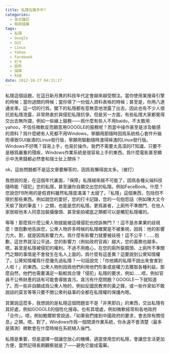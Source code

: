 ```yaml
---
title: 私隱在誰手中?
categories:
  - 各式雜記
  - 時政隨筆
tags:
  - 私隱
  - Google
  - GUI
  - Linux
  - Yahoo
  - Facebook
  - 打卡
  - 廁所
  - 保障
  - 科技
date: 2012-10-27 04:31:17
---
```



私隱這個話題，在這日新月異的科技年代定會越來越受關注。當你使用某搜尋引擎的時候；當你過關的時候；當你填了一份個人資料表格的時候；甚至是，你用八達通坐車。這一切的行爲，閣下的私隱都有意無意地泄露了出去，因此也有不少人很抗拒私隱泄露，非常熱衷於與侵犯私隱抗爭。但是另一方面，有些私隱大家都覺得交出去無所謂，例如一些線上服務——爲什麼有些人不用baidu，不太敢用yahoo，不信任微軟反而願意用GOOGLE的服務呢？而當中操作甚至是涉及敏感的資料？爲什麼總有人死都不用Windows，寧願用那隨時因爲系統核心套件升級而導致GUI崩潰的Linux發行版，寧願用驅動隨時渣得掉渣的Linux發行版。Windows不好嗎？容易上手，也易於操作。我們不需要太高深的IT知識，只要不是極爲嚴重的殘疾，Windows作業系統是很容易上手的東西。爲什麼電影甚至顯示中洗黑錢都必然會和瑞士扯上關係？


ok，這些問題都不是這文章要解答的，因爲我懶得說太多。（被打）

我想說的是，在這個年代裏面，「保障」私隱越來越不可能了，因爲各種尖端科技隨時能「侵犯」您的私隱，甚至讓你自願交出您的私隱。例如FaceBook。什麼？您說您FB所用的是假資料雖然私隱度滿滿？太甜了。「私隱」這個東西，包括但不限於那些東西。例如說您的愛好，您的打卡記錄，您的一句抱怨話（例如陳大文今天偷了我的筆盒！）之類，也能是您的私隱。更爲甚者，上廁所不準關門、在他人家居經他本人同意加裝攝像頭、甚至偷拍裙底之類都可以是觸犯私隱權的。

等等！那麼爲什麼公衆人物就能被這樣侵犯也控訴無門？！這不是赤果果的歧視麼！很抱歉地告訴您，公衆人物許多時候的私隱確實是不被重視，因爲：他的影響力大。對，就是因爲影響力大。爲什麼有影響力就要被歧視！這不公平！……抱歉，這世界就沒公平過，您的影響力（例如政府官員）越大，您的義務也越多。嗯，甚至是私隱被侵犯的權利。不過不用擔心，在您的廁所裝鏡頭、上廁所不準關門之類的事情是不會發生在名人上面的。爲什麼有這差異？這要說到公衆知情權了。公衆知情權爲什麼優先過私隱？一句話說完：「你他媽的私隱不說出來會害到人啦！」的東西。公衆人物則因爲他們利用他們形象或是權力去獲取各種利益，那麼自然，他們也需要滿足一點較爲合理「侵犯」私隱的要求，例如……唔，例如官員不公佈財產的話有可能會導致貪污。貪污有什麼問題？GOOGLE一下就知道了。而一些非自願成爲公衆人物的，例如反國民教育的黃之鋒，或一些作家如不敢說話的莫言等等只要不關公衆利益事的全都在私隱權的保護內嗯。

其實說這麼多，我想說的是私隱這個問題並不是「非黑即白」的東西，交出私隱有其好處，例如GOGOLE的個性化搜尋。也有其壞處，例如微軟經常和各地政府「合作」，唔，例如鮑爾默曾說過，「如果我們接到中國政府的要求，會去除有關信息」之類。唔，對了，Windows作爲一個閉源作業系統，你永遠不會清楚（最多是猜測）微軟會在什麼時候在系統植入後門。

私隱是重要，但是選擇一個讓您放心的機構，適當使用您的私隱，會讓您生活更加方便，當然記得長期觀察就是了——避免它變成電幕。
